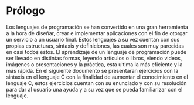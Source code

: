 # Prólogo

Los lenguajes de programación se han convertido en una gran herramienta a la hora de diseñar, crear e implementar aplicaciones con el fin de otorgar un servicio a un usuario final. Estos lenguajes a su vez cuentan con sus propias estructuras, sintaxis y definiciones, las cuales son muy parecidas en casi todos estos. El aprendizaje de un lenguaje de programación puede ser llevado en distintas formas, leyendo artículos o libros, viendo videos, imágenes o presentaciones y la práctica, esta ultima la más eficiente y la más rápida. En el siguiente documento se presentaran ejercicios con la sintaxis en el lenguaje C con la finalidad de aumentar el conocimiento en el lenguaje C, estos ejercicios cuentan con su enunciado y con su resolución para dar al usuario una ayuda y a su vez que se pueda familiarizar con el lenguaje.
